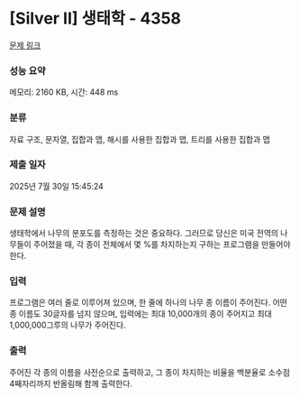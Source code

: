 # [Silver II] 생태학 - 4358 

[문제 링크](https://www.acmicpc.net/problem/4358) 

### 성능 요약

메모리: 2160 KB, 시간: 448 ms

### 분류

자료 구조, 문자열, 집합과 맵, 해시를 사용한 집합과 맵, 트리를 사용한 집합과 맵

### 제출 일자

2025년 7월 30일 15:45:24

### 문제 설명

<p>생태학에서 나무의 분포도를 측정하는 것은 중요하다. 그러므로 당신은 미국 전역의 나무들이 주어졌을 때, 각 종이 전체에서 몇 %를 차지하는지 구하는 프로그램을 만들어야 한다.</p>

### 입력 

 <p>프로그램은 여러 줄로 이루어져 있으며, 한 줄에 하나의 나무 종 이름이 주어진다. 어떤 종 이름도 30글자를 넘지 않으며, 입력에는 최대 10,000개의 종이 주어지고 최대 1,000,000그루의 나무가 주어진다.</p>

### 출력 

 <p>주어진 각 종의 이름을 사전순으로 출력하고, 그 종이 차지하는 비율을 백분율로 소수점 4째자리까지 반올림해 함께 출력한다.</p>

